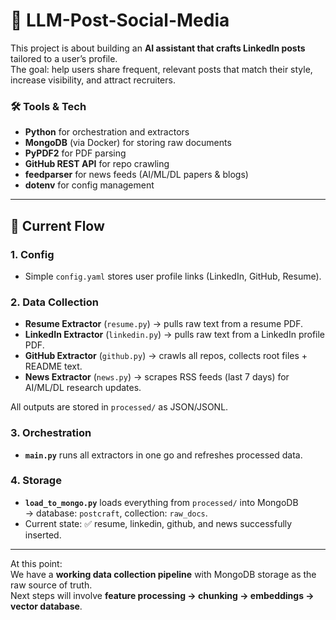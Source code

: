 # 🤖 LLM-Post-Social-Media

This project is about building an **AI assistant that crafts LinkedIn posts** tailored to a user’s profile.  
The goal: help users share frequent, relevant posts that match their style, increase visibility, and attract recruiters.  

### 🛠 Tools & Tech
- **Python** for orchestration and extractors  
- **MongoDB** (via Docker) for storing raw documents  
- **PyPDF2** for PDF parsing  
- **GitHub REST API** for repo crawling  
- **feedparser** for news feeds (AI/ML/DL papers & blogs)  
- **dotenv** for config management  

---

## 🔄 Current Flow

### 1. Config
- Simple `config.yaml` stores user profile links (LinkedIn, GitHub, Resume).

### 2. Data Collection
- **Resume Extractor** (`resume.py`) → pulls raw text from a resume PDF.  
- **LinkedIn Extractor** (`linkedin.py`) → pulls raw text from a LinkedIn profile PDF.  
- **GitHub Extractor** (`github.py`) → crawls all repos, collects root files + README text.  
- **News Extractor** (`news.py`) → scrapes RSS feeds (last 7 days) for AI/ML/DL research updates.

All outputs are stored in `processed/` as JSON/JSONL.

### 3. Orchestration
- **`main.py`** runs all extractors in one go and refreshes processed data.

### 4. Storage
- **`load_to_mongo.py`** loads everything from `processed/` into MongoDB  
  → database: `postcraft`, collection: `raw_docs`.  
- Current state: ✅  resume, linkedin, github, and news successfully inserted.

---

At this point:  
We have a **working data collection pipeline** with MongoDB storage as the raw source of truth.  
Next steps will involve **feature processing → chunking → embeddings → vector database**.